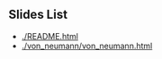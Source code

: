 ## Slides List 
- [./README.html](./README.html)
- [./von_neumann/von_neumann.html](./von_neumann/von_neumann.html)
